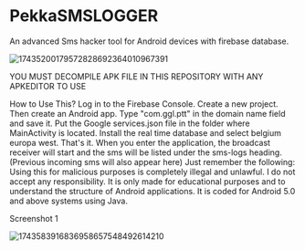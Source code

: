 # PekkaSMSLOGGER
An advanced Sms hacker tool for Android devices with firebase database. 


![17435200179572828692364010967391](https://github.com/user-attachments/assets/13ad5735-511e-40ce-a58b-2bc401d9ea52)

YOU MUST DECOMPILE APK FILE IN THIS REPOSITORY WITH ANY APKEDITOR TO USE



How to Use This? Log in to the Firebase Console. Create a new project. Then create an Android app. Type "com.ggl.ptt" in the domain name field and save it. Put the Google services.json file in the folder where MainActivity is located. Install the real time database and select belgium europa west. That's it. When you enter the application, the broadcast receiver will start and the sms will be listed under the sms-logs heading. (Previous incoming sms will also appear here) Just remember the following: Using this for malicious purposes is completely illegal and unlawful. I do not accept any responsibility. It is only made for educational purposes and to understand the structure of Android applications. It is coded for Android 5.0 and above systems using Java.


Screenshot 1

![1743583916836958657548492614210](https://github.com/user-attachments/assets/496d4c67-53b3-4051-87e4-a34a182d92fb)






